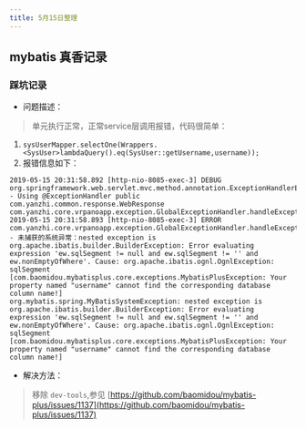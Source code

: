 ```yaml
---
title: 5月15日整理
---
```


## mybatis 真香记录

### 踩坑记录

* 问题描述：
>  单元执行正常，正常service层调用报错，代码很简单：
 1. `sysUserMapper.selectOne(Wrappers.<SysUser>lambdaQuery().eq(SysUser::getUsername,username));`
 2. 报错信息如下：

```
2019-05-15 20:31:58.892 [http-nio-8085-exec-3] DEBUG org.springframework.web.servlet.mvc.method.annotation.ExceptionHandlerExceptionResolver.doResolveHandlerMethodException:403 - Using @ExceptionHandler public com.yanzhi.common.response.WebResponse com.yanzhi.core.vrpanoapp.exception.GlobalExceptionHandler.handleExceptionHandler(java.lang.Exception)
2019-05-15 20:31:58.893 [http-nio-8085-exec-3] ERROR com.yanzhi.core.vrpanoapp.exception.GlobalExceptionHandler.handleExceptionHandler:223 - 未捕获的系统异常：nested exception is org.apache.ibatis.builder.BuilderException: Error evaluating expression 'ew.sqlSegment != null and ew.sqlSegment != '' and ew.nonEmptyOfWhere'. Cause: org.apache.ibatis.ognl.OgnlException: sqlSegment [com.baomidou.mybatisplus.core.exceptions.MybatisPlusException: Your property named "username" cannot find the corresponding database column name!]
org.mybatis.spring.MyBatisSystemException: nested exception is org.apache.ibatis.builder.BuilderException: Error evaluating expression 'ew.sqlSegment != null and ew.sqlSegment != '' and ew.nonEmptyOfWhere'. Cause: org.apache.ibatis.ognl.OgnlException: sqlSegment [com.baomidou.mybatisplus.core.exceptions.MybatisPlusException: Your property named "username" cannot find the corresponding database column name!]
```
* 解决方法：

> 移除 `dev-tools`,参见 [https://github.com/baomidou/mybatis-plus/issues/1137](https://github.com/baomidou/mybatis-plus/issues/1137)
